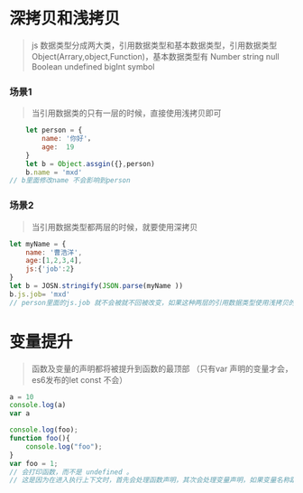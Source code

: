 # 深拷贝和浅拷贝

> js 数据类型分成两大类，引用数据类型和基本数据类型，引用数据类型Object(Arrary,object,Function)，基本数据类型有 Number string null  Boolean undefined bigInt symbol

### 场景1

> 当引用数据类的只有一层的时候，直接使用浅拷贝即可
~~~javascript
    let person = {
        name: '你好'，
        age:  19
    }
    let b = Object.assgin({},person)
    b.name = 'mxd'
// b里面修改name 不会影响到person
~~~

### 场景2

> 当引用数据类型都两层的时候，就要使用深拷贝
~~~javascript
let myName = {
    name: '曹浩洋',
    age:[1,2,3,4],
    js:{'job':2}
}
let b = JOSN.stringify(JSON.parse(myName ))
b.js.job= 'mxd'
// person里面的js.job 就不会被就不回被改变，如果这种两层的引用数据类型使用浅拷贝的话，就会被影响
~~~

# 变量提升

> 函数及变量的声明都将被提升到函数的最顶部 （只有var 声明的变量才会，es6发布的let const 不会）

~~~javascript
a = 10
console.log(a)
var a

console.log(foo);
function foo(){
    console.log("foo");
}
var foo = 1;
// 会打印函数，而不是 undefined 。
// 这是因为在进入执行上下文时，首先会处理函数声明，其次会处理变量声明，如果变量名称跟已经声明的形         式参数或函数相同，则变量声明不会干扰已经存在的这类属性
~~~

